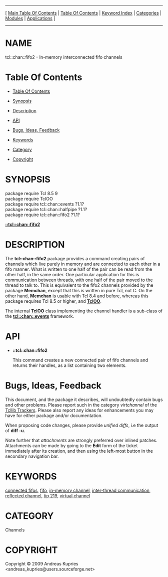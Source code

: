 
[//000000001]: # (tcl::chan::fifo2 \- Reflected/virtual channel support)
[//000000002]: # (Generated from file 'tcllib\_fifo2\.man' by tcllib/doctools with format 'markdown')
[//000000003]: # (Copyright &copy; 2009 Andreas Kupries <andreas\_kupries@users\.sourceforge\.net>)
[//000000004]: # (tcl::chan::fifo2\(n\) 1\.1 tcllib "Reflected/virtual channel support")

<hr> [ <a href="../../../../toc.md">Main Table Of Contents</a> &#124; <a
href="../../../toc.md">Table Of Contents</a> &#124; <a
href="../../../../index.md">Keyword Index</a> &#124; <a
href="../../../../toc0.md">Categories</a> &#124; <a
href="../../../../toc1.md">Modules</a> &#124; <a
href="../../../../toc2.md">Applications</a> ] <hr>

# NAME

tcl::chan::fifo2 \- In\-memory interconnected fifo channels

# <a name='toc'></a>Table Of Contents

  - [Table Of Contents](#toc)

  - [Synopsis](#synopsis)

  - [Description](#section1)

  - [API](#section2)

  - [Bugs, Ideas, Feedback](#section3)

  - [Keywords](#keywords)

  - [Category](#category)

  - [Copyright](#copyright)

# <a name='synopsis'></a>SYNOPSIS

package require Tcl 8\.5 9  
package require TclOO  
package require tcl::chan::events ?1\.1?  
package require tcl::chan::halfpipe ?1\.1?  
package require tcl::chan::fifo2 ?1\.1?  

[__::tcl::chan::fifo2__](#1)  

# <a name='description'></a>DESCRIPTION

The __tcl::chan::fifo2__ package provides a command creating pairs of
channels which live purely in memory and are connected to each other in a fifo
manner\. What is written to one half of the pair can be read from the other half,
in the same order\. One particular application for this is communication between
threads, with one half of the pair moved to the thread to talk to\. This is
equivalent to the fifo2 channels provided by the package __Memchan__, except
that this is written in pure Tcl, not C\. On the other hand, __Memchan__ is
usable with Tcl 8\.4 and before, whereas this package requires Tcl 8\.5 or higher,
and __[TclOO](\.\./\.\./\.\./\.\./index\.md\#tcloo)__\.

The internal __[TclOO](\.\./\.\./\.\./\.\./index\.md\#tcloo)__ class implementing
the channel handler is a sub\-class of the
__[tcl::chan::events](\.\./virtchannel\_core/events\.md)__ framework\.

# <a name='section2'></a>API

  - <a name='1'></a>__::tcl::chan::fifo2__

    This command creates a new connected pair of fifo channels and returns their
    handles, as a list containing two elements\.

# <a name='section3'></a>Bugs, Ideas, Feedback

This document, and the package it describes, will undoubtedly contain bugs and
other problems\. Please report such in the category *virtchannel* of the
[Tcllib Trackers](http://core\.tcl\.tk/tcllib/reportlist)\. Please also report
any ideas for enhancements you may have for either package and/or documentation\.

When proposing code changes, please provide *unified diffs*, i\.e the output of
__diff \-u__\.

Note further that *attachments* are strongly preferred over inlined patches\.
Attachments can be made by going to the __Edit__ form of the ticket
immediately after its creation, and then using the left\-most button in the
secondary navigation bar\.

# <a name='keywords'></a>KEYWORDS

[connected fifos](\.\./\.\./\.\./\.\./index\.md\#connected\_fifos),
[fifo](\.\./\.\./\.\./\.\./index\.md\#fifo), [in\-memory
channel](\.\./\.\./\.\./\.\./index\.md\#in\_memory\_channel), [inter\-thread
communication](\.\./\.\./\.\./\.\./index\.md\#inter\_thread\_communication), [reflected
channel](\.\./\.\./\.\./\.\./index\.md\#reflected\_channel), [tip
219](\.\./\.\./\.\./\.\./index\.md\#tip\_219), [virtual
channel](\.\./\.\./\.\./\.\./index\.md\#virtual\_channel)

# <a name='category'></a>CATEGORY

Channels

# <a name='copyright'></a>COPYRIGHT

Copyright &copy; 2009 Andreas Kupries <andreas\_kupries@users\.sourceforge\.net>
